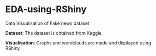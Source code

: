 # EDA-using-RShiny
Data Visualisation of Fake news dataset

**Dataset**:
The  dataset is obtained from Kaggle.

**Visualisation**:
Graphs and wordclouds are made and displayed using RShiny

